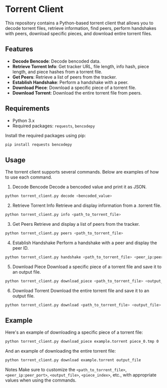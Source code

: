# Torrent Client

This repository contains a Python-based torrent client that allows you to decode torrent files, retrieve information, find peers, perform handshakes with peers, download specific pieces, and download entire torrent files.

## Features

- **Decode Bencode**: Decode bencoded data.
- **Retrieve Torrent Info**: Get tracker URL, file length, info hash, piece length, and piece hashes from a torrent file.
- **Get Peers**: Retrieve a list of peers from the tracker.
- **Establish Handshake**: Perform a handshake with a peer.
- **Download Piece**: Download a specific piece of a torrent file.
- **Download Torrent**: Download the entire torrent file from peers.

## Requirements

- Python 3.x
- Required packages: `requests`, `bencodepy`

Install the required packages using pip:

```bash
pip install requests bencodepy
```
## Usage
The torrent client supports several commands. Below are examples of how to use each command.

1. Decode Bencode
Decode a bencoded value and print it as JSON.

```bash
python torrent_client.py decode <bencoded_value>
```
2. Retrieve Torrent Info
Retrieve and display information from a .torrent file.

```bash
python torrent_client.py info <path_to_torrent_file>
```
3. Get Peers
Retrieve and display a list of peers from the tracker.

```bash
python torrent_client.py peers <path_to_torrent_file>
```

4. Establish Handshake
Perform a handshake with a peer and display the peer ID.

```bash
python torrent_client.py handshake <path_to_torrent_file> <peer_ip:peer_port>
```

5. Download Piece
Download a specific piece of a torrent file and save it to an output file.

```bash
python torrent_client.py download_piece <path_to_torrent_file> <output_file> <piece_index>
```

6. Download Torrent
Download the entire torrent file and save it to an output file.

```bash
python torrent_client.py download <path_to_torrent_file> <output_file>
```

## Example
Here's an example of downloading a specific piece of a torrent file:

```bash
python torrent_client.py download_piece example.torrent piece_0.tmp 0
```
And an example of downloading the entire torrent file:

```bash
python torrent_client.py download example.torrent output_file
```

Notes
Make sure to customize the `<path_to_torrent_file>`, `<peer_ip:peer_port>`, `<output_file>`, `<piece_index>`, etc., with appropriate values when using the commands.





